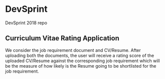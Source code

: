 # DevSprint
DevSprint 2018 repo
<!-- discription about project -->
## Curriculum Vitae Rating Application
We consider the job requirement document and CV/Resume. After uploading both the documents, the user will receive a rating score of the uploaded CV/Resume against the corresponding job requirement which will be the measure of how likely is the Resume going to be shortlisted for the job requirement. 
